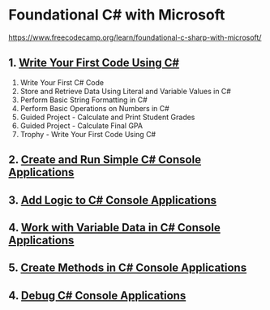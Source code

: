 # Foundational C# with Microsoft

https://www.freecodecamp.org/learn/foundational-c-sharp-with-microsoft/

## 1. <a href="#">Write Your First Code Using C#</a>
  1. Write Your First C# Code
  2. Store and Retrieve Data Using Literal and Variable Values in C#
  3. Perform Basic String Formatting in C#
  4. Perform Basic Operations on Numbers in C#
  5. Guided Project - Calculate and Print Student Grades
  6. Guided Project - Calculate Final GPA
  7. Trophy - Write Your First Code Using C#  

## 2. <a href="#">Create and Run Simple C# Console Applications</a>

## 3. <a href="#">Add Logic to C# Console Applications</a>

## 4. <a href="#">Work with Variable Data in C# Console Applications</a>

## 5. <a href="#">Create Methods in C# Console Applications</a>

## 4. <a href="#">Debug C# Console Applications</a>

